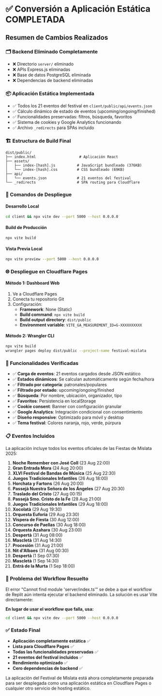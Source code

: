 # ✅ Conversión a Aplicación Estática COMPLETADA

## Resumen de Cambios Realizados

### 🗂️ Backend Eliminado Completamente
- ❌ Directorio `server/` eliminado
- ❌ APIs Express.js eliminadas
- ❌ Base de datos PostgreSQL eliminada
- ❌ Dependencias de backend eliminadas

### 📦 Aplicación Estática Implementada
- ✅ Todos los 21 eventos del festival en `client/public/api/events.json`
- ✅ Cálculo dinámico de estado de eventos (upcoming/ongoing/finished)
- ✅ Funcionalidades preservadas: filtros, búsqueda, favoritos
- ✅ Sistema de cookies y Google Analytics funcionando
- ✅ Archivo `_redirects` para SPAs incluido

### 🏗️ Estructura de Build Final
```
dist/public/
├── index.html                    # Aplicación React
├── assets/
│   ├── index-[hash].js          # JavaScript bundleado (376KB)
│   └── index-[hash].css         # CSS bundleado (69KB)
├── api/
│   └── events.json              # 21 eventos del festival
└── _redirects                   # SPA routing para Cloudflare
```

### 🚀 Comandos de Despliegue

#### Desarrollo Local
```bash
cd client && npx vite dev --port 5000 --host 0.0.0.0
```

#### Build de Producción
```bash
npx vite build
```

#### Vista Previa Local
```bash
npx vite preview --port 5000 --host 0.0.0.0
```

### 🌐 Despliegue en Cloudflare Pages

#### Método 1: Dashboard Web
1. Ve a Cloudflare Pages
2. Conecta tu repositorio Git
3. Configuración:
   - **Framework**: None (Static)
   - **Build command**: `npx vite build`
   - **Build output directory**: `dist/public`
   - **Environment variable**: `VITE_GA_MEASUREMENT_ID=G-XXXXXXXXXX`

#### Método 2: Wrangler CLI
```bash
npx vite build
wrangler pages deploy dist/public --project-name festival-mislata
```

### 🎯 Funcionalidades Verificadas

- ✅ **Carga de eventos**: 21 eventos cargados desde JSON estático
- ✅ **Estados dinámicos**: Se calculan automáticamente según fecha/hora
- ✅ **Filtrado por categoría**: patronales/populares
- ✅ **Filtrado por estado**: upcoming/ongoing/finished
- ✅ **Búsqueda**: Por nombre, ubicación, organizador, tipo
- ✅ **Favoritos**: Persistencia en localStorage
- ✅ **Cookie consent**: Banner con configuración granular
- ✅ **Google Analytics**: Integración condicional con consentimiento
- ✅ **Diseño responsive**: Optimizado para móvil y desktop
- ✅ **Tema festival**: Colores naranja, rojo, verde, púrpura

### 📋 Eventos Incluidos

La aplicación incluye todos los eventos oficiales de las Fiestas de Mislata 2025:

1. **Noche Remember con José Coll** (23 Aug 22:00)
2. **Gran Entrada Mora** (24 Aug 20:00)
3. **XLVI Festival de Bandas de Música** (25 Aug 22:30)
4. **Juegos Tradicionales Infantiles** (26 Aug 18:00)
5. **Horchata y Fartons** (26 Aug 20:00)
6. **Passejà Nuestra Señora de los Ángeles** (27 Aug 20:30)
7. **Traslado del Cristo** (27 Aug 00:15)
8. **Passejà Smo. Cristo de la Fe** (28 Aug 21:00)
9. **Juegos Tradicionales Infantiles** (29 Aug 18:00)
10. **Xocolatà** (29 Aug 19:30)
11. **Orquesta Euforia** (29 Aug 23:30)
12. **Víspera de Fiesta** (30 Aug 12:00)
13. **Concurso de Paellas** (30 Aug 18:00)
14. **Orquesta Azahara** (30 Aug 23:00)
15. **Despertà** (31 Aug 08:00)
16. **Mascletà** (31 Aug 14:30)
17. **Procesión** (31 Aug 21:00)
18. **Nit d'Albaes** (31 Aug 00:30)
19. **Despertà** (1 Sep 07:30)
20. **Mascletà** (1 Sep 14:30)
21. **Entrà de la Murta** (1 Sep 18:00)

### 🔧 Problema del Workflow Resuelto

El error "Cannot find module 'server/index.ts'" se debe a que el workflow de Replit aún intenta ejecutar el backend eliminado. La solución es usar Vite directamente:

**En lugar de usar el workflow que falla, usa:**
```bash
cd client && npx vite dev --port 5000 --host 0.0.0.0
```

### ✅ Estado Final

- **Aplicación completamente estática** ✅
- **Lista para Cloudflare Pages** ✅
- **Todas las funcionalidades preservadas** ✅
- **21 eventos del festival incluidos** ✅
- **Rendimiento optimizado** ✅
- **Cero dependencias de backend** ✅

La aplicación del Festival de Mislata está ahora completamente preparada para ser desplegada como una aplicación estática en Cloudflare Pages o cualquier otro servicio de hosting estático.